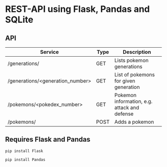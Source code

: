 # REST-API using Flask, Pandas and SQLite

## API

|Service                          |Type  |Description                                             |
|---------------------------------|------|--------------------------------------------------------
|/generations/                    |GET   |Lists pokemon generations                               |
|/generations/<generation_number> |GET   |List of pokemons for given generation                   |
|/pokemons/<pokedex_number>       |GET   |Pokemon information, e.g. attack and defense            |
|/pokemons/                       |POST  |Adds a pokemon                                          |

## Requires Flask and Pandas
`pip install Flask`

`pip install Pandas`
